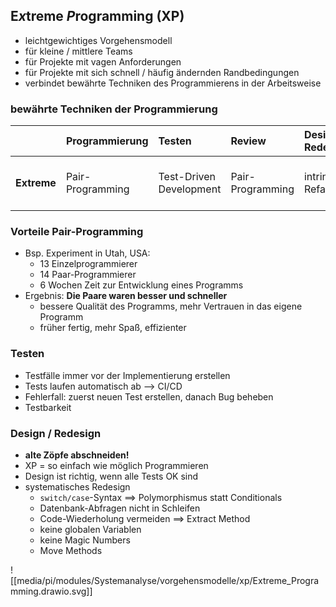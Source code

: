 ## E*x*treme *P*rogramming (XP)
- leichtgewichtiges Vorgehensmodell
- für kleine / mittlere Teams
- für Projekte mit vagen Anforderungen
- für Projekte mit sich schnell / häufig ändernden Randbedingungen
- verbindet bewährte Techniken des Programmierens in der Arbeitsweise

### bewährte Techniken der Programmierung
| | Programmierung | Testen | Review | Design / Redesign | kurze Releasezyklen |
| :----- | :------ | :------ | :------ | :------- | :------- |
| **Extreme** | Pair-Programming | Test-Driven<br>Development | Pair-Programming | intrinisches Refactoring | Feedback von Kunden<br>ständig einfordern |

### Vorteile Pair-Programming
- Bsp. Experiment in Utah, USA:
	- 13 Einzelprogrammierer
	- 14 Paar-Programmierer
	- 6 Wochen Zeit zur Entwicklung eines Programms
- Ergebnis: **Die Paare waren besser und schneller**
	- bessere Qualität des Programms, mehr Vertrauen in das eigene Programm
	- früher fertig, mehr Spaß, effizienter

### Testen
- Testfälle immer vor der Implementierung erstellen
- Tests laufen automatisch ab --> CI/CD
- Fehlerfall: zuerst neuen Test erstellen, danach Bug beheben
- Testbarkeit

### Design / Redesign
- **alte Zöpfe abschneiden!**
- XP = so einfach wie möglich Programmieren
- Design ist richtig, wenn alle Tests OK sind
- systematisches Redesign
	- `switch/case`-Syntax ==> Polymorphismus statt Conditionals
	- Datenbank-Abfragen nicht in Schleifen
	- Code-Wiederholung vermeiden ==> Extract Method
	- keine globalen Variablen
	- keine Magic Numbers
	- Move Methods  

![[media/pi/modules/Systemanalyse/vorgehensmodelle/xp/Extreme_Programming.drawio.svg]]